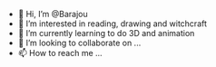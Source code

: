 - 👋 Hi, I’m @Barajou
- 👀 I’m interested in reading, drawing and witchcraft
- 🌱 I’m currently learning to do 3D and animation
- 💞️ I’m looking to collaborate on ...
- 📫 How to reach me ...

<!---
Barajou/Barajou is a ✨ special ✨ repository because its `README.md` (this file) appears on your GitHub profile.
You can click the Preview link to take a look at your changes.
--->
